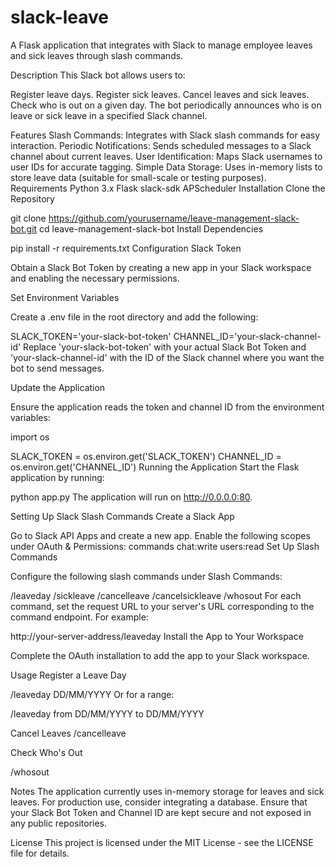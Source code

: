 # slack-leave

A Flask application that integrates with Slack to manage employee leaves and sick leaves through slash commands.

Description
This Slack bot allows users to:

Register leave days.
Register sick leaves.
Cancel leaves and sick leaves.
Check who is out on a given day.
The bot periodically announces who is on leave or sick leave in a specified Slack channel.

Features
Slash Commands: Integrates with Slack slash commands for easy interaction.
Periodic Notifications: Sends scheduled messages to a Slack channel about current leaves.
User Identification: Maps Slack usernames to user IDs for accurate tagging.
Simple Data Storage: Uses in-memory lists to store leave data (suitable for small-scale or testing purposes).
Requirements
Python 3.x
Flask
slack-sdk
APScheduler
Installation
Clone the Repository

git clone https://github.com/yourusername/leave-management-slack-bot.git
cd leave-management-slack-bot
Install Dependencies

pip install -r requirements.txt
Configuration
Slack Token

Obtain a Slack Bot Token by creating a new app in your Slack workspace and enabling the necessary permissions.

Set Environment Variables

Create a .env file in the root directory and add the following:

SLACK_TOKEN='your-slack-bot-token'
CHANNEL_ID='your-slack-channel-id'
Replace 'your-slack-bot-token' with your actual Slack Bot Token and 'your-slack-channel-id' with the ID of the Slack channel where you want the bot to send messages.

Update the Application

Ensure the application reads the token and channel ID from the environment variables:

import os

SLACK_TOKEN = os.environ.get('SLACK_TOKEN')
CHANNEL_ID = os.environ.get('CHANNEL_ID')
Running the Application
Start the Flask application by running:


python app.py
The application will run on http://0.0.0.0:80.

Setting Up Slack Slash Commands
Create a Slack App

Go to Slack API Apps and create a new app.
Enable the following scopes under OAuth & Permissions:
commands
chat:write
users:read
Set Up Slash Commands

Configure the following slash commands under Slash Commands:

/leaveday
/sickleave
/cancelleave
/cancelsickleave
/whosout
For each command, set the request URL to your server's URL corresponding to the command endpoint. For example:


http://your-server-address/leaveday
Install the App to Your Workspace

Complete the OAuth installation to add the app to your Slack workspace.

Usage
Register a Leave Day


/leaveday DD/MM/YYYY
Or for a range:

/leaveday from DD/MM/YYYY to DD/MM/YYYY

Cancel Leaves
/cancelleave

Check Who's Out

/whosout

Notes
The application currently uses in-memory storage for leaves and sick leaves. For production use, consider integrating a database.
Ensure that your Slack Bot Token and Channel ID are kept secure and not exposed in any public repositories.

License
This project is licensed under the MIT License - see the LICENSE file for details.
